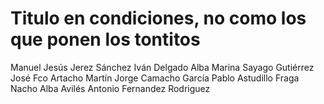 # Titulo en condiciones, no como los que ponen los tontitos

Manuel Jesús Jerez Sánchez
Iván Delgado Alba
Marina Sayago Gutiérrez
José Fco Artacho Martín
Jorge Camacho García
Pablo Astudillo Fraga
Nacho Alba Avilés
Antonio Fernandez Rodriguez

